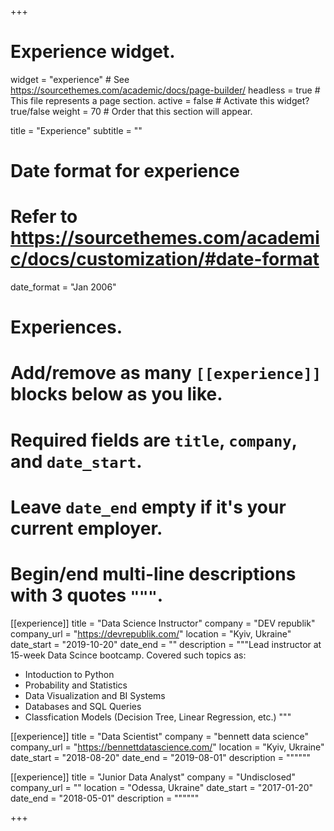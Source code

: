 +++
# Experience widget.
widget = "experience"  # See https://sourcethemes.com/academic/docs/page-builder/
headless = true  # This file represents a page section.
active = false  # Activate this widget? true/false
weight = 70  # Order that this section will appear.

title = "Experience"
subtitle = ""

# Date format for experience
#   Refer to https://sourcethemes.com/academic/docs/customization/#date-format
date_format = "Jan 2006"

# Experiences.
#   Add/remove as many `[[experience]]` blocks below as you like.
#   Required fields are `title`, `company`, and `date_start`.
#   Leave `date_end` empty if it's your current employer.
#   Begin/end multi-line descriptions with 3 quotes `"""`.
[[experience]]
  title = "Data Science Instructor"
  company = "DEV republik"
  company_url = "https://devrepublik.com/"
  location = "Kyiv, Ukraine"
  date_start = "2019-10-20"
  date_end = ""
  description = """Lead instructor at 15-week Data Scince bootcamp. Covered such topics as:
  
  * Intoduction to Python
  * Probability and Statistics
  * Data Visualization and BI Systems
  * Databases and SQL Queries
  * Classfication Models (Decision Tree, Linear Regression, etc.)
  """

[[experience]]
  title = "Data Scientist"
  company = "bennett data science"
  company_url = "https://bennettdatascience.com/"
  location = "Kyiv, Ukraine"
  date_start = "2018-08-20"
  date_end = "2019-08-01"
  description = """"""

[[experience]]
  title = "Junior Data Analyst"
  company = "Undisclosed"
  company_url = ""
  location = "Odessa, Ukraine"
  date_start = "2017-01-20"
  date_end = "2018-05-01"
  description = """"""

+++
